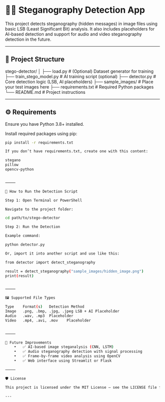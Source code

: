 

# 🕵️‍♂️ Steganography Detection App

This project detects steganography (hidden messages) in image files using basic LSB (Least Significant Bit) analysis. It also includes placeholders for AI-based detection and support for audio and video steganography detection in the future.

---

## 📁 Project Structure

stego-detector/
│
├── load.py                  # (Optional) Dataset generator for training
├── train_stego_model.py     # AI training script (optional)
├── detector.py              # Core detection logic (LSB, AI placeholders)
├── sample_images/           # Place your test images here
├── requirements.txt         # Required Python packages
└── README.md                # Project instructions

---

## ⚙️ Requirements

Ensure you have Python 3.8+ installed.

Install required packages using pip:

```bash
pip install -r requirements.txt

If you don’t have requirements.txt, create one with this content:

stegano
pillow
opencv-python


⸻

🚀 How to Run the Detection Script

Step 1: Open Terminal or PowerShell

Navigate to the project folder:

cd path/to/stego-detector

Step 2: Run the Detection

Example command:

python detector.py

Or, import it into another script and use like this:

from detector import detect_steganography

result = detect_steganography("sample_images/hidden_image.png")
print(result)


⸻

🖼️ Supported File Types

Type	Format(s)	Detection Method
Image	.png, .bmp, .jpg, .jpeg	LSB + AI Placeholder
Audio	.wav, .mp3	Placeholder
Video	.mp4, .avi, .mov	Placeholder


⸻

🧠 Future Improvements
	•	✅ AI-based image steganalysis (CNN, LSTM)
	•	✅ Audio steganography detection with signal processing
	•	✅ Frame-by-frame video analysis using OpenCV
	•	✅ Web interface using Streamlit or Flask

⸻

🛡️ License

This project is licensed under the MIT License – see the LICENSE file for details.

---

